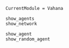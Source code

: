 ```@meta
CurrentModule = Vahana
```

```@docs
show_agents
show_network

show_agent
show_random_agent
```
